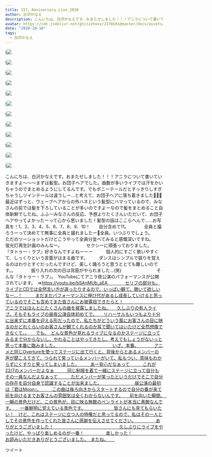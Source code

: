 ```yaml
---
title: 157。Anniversary_Live_2020
author: 白沢かなえ
description: こんにちは、白沢かなえです。おまたせしました！！！アニラについて書いていきますよ〜〜〜まずは髪型。お団子ヘアでした。曲数が多いライブでは汗をかいちゃうのでまとめるようにしてるんです。でもポニー...
avatar: https://cdn.jsdelivr.net/gh/zzzhxxx/227WiKi@master/docs/assets/photo/avatar/kanae.jpg
date: "2020-10-10"
tags:
  - 白沢かなえ
---
```


!![](https://cdn.jsdelivr.net/gh/zzzhxxx/227WiKi-image@master/blog-image/kanae-2020-10-10_1.jpg)

!![](https://cdn.jsdelivr.net/gh/zzzhxxx/227WiKi-image@master/blog-image/kanae-2020-10-10_2.jpg)

!![](https://cdn.jsdelivr.net/gh/zzzhxxx/227WiKi-image@master/blog-image/kanae-2020-10-10_3.jpg)

!![](https://cdn.jsdelivr.net/gh/zzzhxxx/227WiKi-image@master/blog-image/kanae-2020-10-10_4.jpg)

!![](https://cdn.jsdelivr.net/gh/zzzhxxx/227WiKi-image@master/blog-image/kanae-2020-10-10_5.jpg)

!![](https://cdn.jsdelivr.net/gh/zzzhxxx/227WiKi-image@master/blog-image/kanae-2020-10-10_6.jpg)

!![](https://cdn.jsdelivr.net/gh/zzzhxxx/227WiKi-image@master/blog-image/kanae-2020-10-10_7.jpg)

!![](https://cdn.jsdelivr.net/gh/zzzhxxx/227WiKi-image@master/blog-image/kanae-2020-10-10_8.jpg)

!![](https://cdn.jsdelivr.net/gh/zzzhxxx/227WiKi-image@master/blog-image/kanae-2020-10-10_9.jpg)

!![](https://cdn.jsdelivr.net/gh/zzzhxxx/227WiKi-image@master/blog-image/kanae-2020-10-10_10.jpg)

!![](https://cdn.jsdelivr.net/gh/zzzhxxx/227WiKi-image@master/blog-image/kanae-2020-10-10_11.jpg)

!![](https://cdn.jsdelivr.net/gh/zzzhxxx/227WiKi-image@master/blog-image/kanae-2020-10-10_12.jpg)


﻿﻿﻿﻿こんにちは、白沢かなえです。おまたせしました！！！アニラについて書いていきますよ〜〜〜まずは髪型。お団子ヘアでした。曲数が多いライブでは汗をかいちゃうのでまとめるようにしてるんです。でもポニーテールだとすっきりしすぎちゃうしツインテールは違うしー…と考えて、お団子ヘアに落ち着きました💁🏻‍♀️最近はずっと、ウェーブヘアからの外ハネという髪型にハマっているので、みなさんの前では髪を下ろしていることが多いのですよーなので髪をまとめること自体新鮮でしたね。ふふーみなさんの反応、予想よりたくさんいただいて、お団子ヘアやってよかったーって心から思いました！髪型の話はここらへんで……お写真を！1、2、3、4、5、6、7、8、9、10！　　自分含めて11。　　　　全員と撮ろうーって決めてて無事に全員と撮れましたー📸全員。いつぶりでしょう。　　ただのツーショットだけどこうやって全員分並べてみると感慨深いですね。　　　　　　　　　　　　　　　蛍光灯再生計画のみんなー。　　　　　　セクシーに頑張っておりました。　　　　　　『タトゥー・ラブ』好きなんですよねーーー　　　個人的にすごく歌いやすくて、しっくりという言葉がはまる曲です。　　　ダンスはシンプルで振りを覚えるのはわりとすぐだったんですけど、美しく踊ろうと思うととても難しいのです。。　　　　振り入れの次の日は背筋がやられました…(笑)　　　　　　　　そんな『タトゥー・ラブ』。　YouTubeにてアニラ夜公演のパフォーマンスが公開されています。　⇒https://youtu.be/bSAnMUb_aEA　　　　セリフの部分も、ライブとCDでは全然言い方が違ったりするので、いっぱい観て、聴いて欲しいなー…！　　　まだまだパフォーマンスに伸び代があるし成長していけると思っているのでそこも含めてまた皆さんにお披露目できたらと！　　　　　　　　　　　　　　　　アニラではほんとにたくさんの曲を披露しましたね。　　久しぶりの有人ライブ。そもそもライブの昼夜公演自体初めてで。　　リハーサルもいつもより十分に出来ずに本番を迎える形だったので、私たちがどういう風にお客さんの目に映るのかどれくらいのお客さんが観てくれるのか耳で聞いてはいたけど全然想像できなくて。。　　でも、　どんな景色が見れるライブになるのかステージに立ってみるまで分からないし、やれることはやってきたし、考えてもしょうがないっと思って本番に臨みました。　　　　　　　　　　　　　いざ、本番。　　　　アニメと同じOvertureを使ってステージに出て行くと、背後からとあるメンバーの声が聞こえてきて、つられて笑っているメンバーがいて、私もつい、意味もわからずにくすりと笑ってしまいました。　　　あー安心だなぁって　　　これが22/7のメンバーだよなぁ　　　同じ制服を着て一緒にステージに立って自分もその一員なんだよなぁって　　　ただメンバーが笑ったというだけでそこで自分の存在を自分自身で認識することが出来ました。　　　　　　　　昼公演の最初は『君はMoon』。　　　この曲は後ろ向きからスタートするので自分の番が来て前を向けるまでお客さんの雰囲気は全くわからないんです。　　前を向いた瞬間。　一瞬の景色だけど、この景色が、目に映る無数のペンライトが本当に素敵なんです。　　一番鮮明に覚えている景色です。　　　　　　　皆さんにも見てもらいたい！　けど、これはステージに立つ人の特権だと思ってるので、私はその一人としてその景色を作ってくれた皆さんに感謝を伝えさせてください。　　　　　ありがとうございました！　　　　　　　　　　　　　　　久しぶりにライブをやったけど、やっぱり楽しめるのが一番！　　　　　楽しかった！　　　　　　　　　　　　　　　　　お読みいただきありがとうございました。　またね。　　


ツイート



